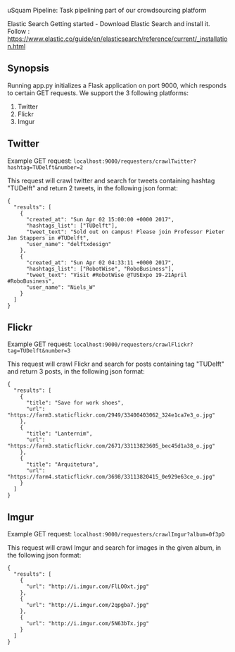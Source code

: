 uSquam Pipeline:
Task pipelining part of our crowdsourcing platform

Elastic Search
Getting started - Download Elastic Search and install it.
Follow : https://www.elastic.co/guide/en/elasticsearch/reference/current/_installation.html

## Synopsis

Running app.py initializes a Flask application on port 9000, which responds to certain GET requests. We support the 3 following platforms:

1. Twitter
2. Flickr
3. Imgur

## Twitter

Example GET request: `localhost:9000/requesters/crawlTwitter?hashtag=TUDelft&number=2`

This request will crawl twitter and search for tweets containing hashtag "TUDelft" and return 2 tweets, in the following json format:

	{
	  "results": [
		{
		  "created_at": "Sun Apr 02 15:00:00 +0000 2017",
		  "hashtags_list": ["TUDelft"],
		  "tweet_text": "Sold out on campus! Please join Professor Pieter Jan Stappers in #TUDelft",
		  "user_name": "delftxdesign"
		},
		{
		  "created_at": "Sun Apr 02 04:33:11 +0000 2017",
		  "hashtags_list": ["RobotWise", "RoboBusiness"],
		  "tweet_text": "Visit #RobotWise @TUSExpo 19-21April #RoboBusiness",
		  "user_name": "Niels_W"
		}
	  ]
	}

## Flickr

Example GET request: `localhost:9000/requesters/crawlFlickr?tag=TUDelft&number=3`

This request will crawl Flickr and search for posts containing tag "TUDelft" and return 3 posts, in the following json format:

	{
	  "results": [
		{
		  "title": "Save for work shoes",
		  "url": "https://farm3.staticflickr.com/2949/33400403062_324e1ca7e3_o.jpg"
		},
		{
		  "title": "Lanternim",
		  "url": "https://farm3.staticflickr.com/2671/33113823605_bec45d1a38_o.jpg"
		},
		{
		  "title": "Arquitetura",
		  "url": "https://farm4.staticflickr.com/3698/33113820415_0e929e63ce_o.jpg"
		}
	  ]
	}

## Imgur

Example GET request: `localhost:9000/requesters/crawlImgur?album=0f3pD`

This request will crawl Imgur and search for images in the given album, in the following json format:

	{
	  "results": [
		{
		  "url": "http://i.imgur.com/FlLO0xt.jpg"
		},
		{
		  "url": "http://i.imgur.com/2qpgba7.jpg"
		},
		{
		  "url": "http://i.imgur.com/5N63bTx.jpg"
		}
	  ]
	}
